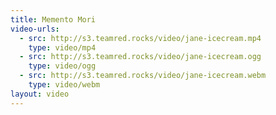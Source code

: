 ```yaml
---
title: Memento Mori
video-urls: 
  - src: http://s3.teamred.rocks/video/jane-icecream.mp4
    type: video/mp4
  - src: http://s3.teamred.rocks/video/jane-icecream.ogg
    type: video/ogg
  - src: http://s3.teamred.rocks/video/jane-icecream.webm
    type: video/webm
layout: video
---
```

